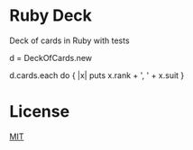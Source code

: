 Ruby Deck
=========

Deck of cards in Ruby with tests

d = DeckOfCards.new

d.cards.each do { |x| puts x.rank + ', ' + x.suit }

License
=======
[MIT](http://clu.mit-license.org/)
